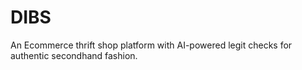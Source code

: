 # DIBS

An Ecommerce thrift shop platform with AI-powered legit checks for authentic secondhand fashion.

